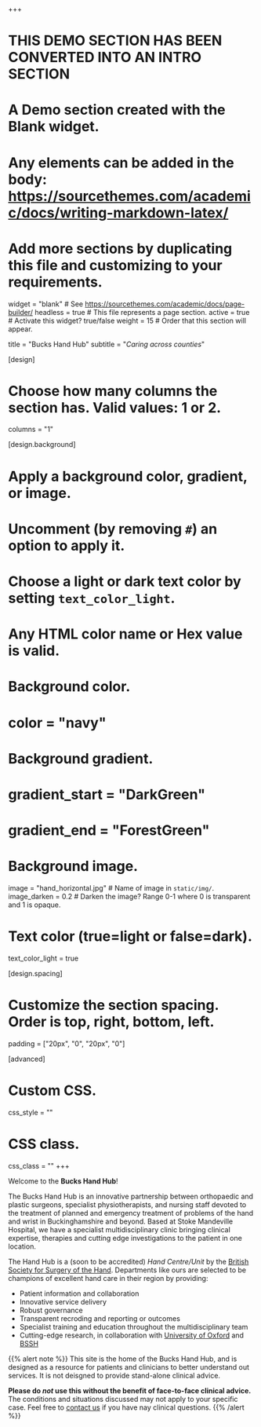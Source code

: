 +++
# THIS DEMO SECTION HAS BEEN CONVERTED INTO AN INTRO SECTION
# A Demo section created with the Blank widget.
# Any elements can be added in the body: https://sourcethemes.com/academic/docs/writing-markdown-latex/
# Add more sections by duplicating this file and customizing to your requirements.

widget = "blank"  # See https://sourcethemes.com/academic/docs/page-builder/
headless = true  # This file represents a page section.
active = true  # Activate this widget? true/false
weight = 15  # Order that this section will appear.

title = "Bucks Hand Hub"
subtitle = "*Caring across counties*"

[design]
  # Choose how many columns the section has. Valid values: 1 or 2.
  columns = "1"

[design.background]
  # Apply a background color, gradient, or image.
  #   Uncomment (by removing `#`) an option to apply it.
  #   Choose a light or dark text color by setting `text_color_light`.
  #   Any HTML color name or Hex value is valid.

  # Background color.
  # color = "navy"
  
  # Background gradient.
  # gradient_start = "DarkGreen"
  # gradient_end = "ForestGreen"
  
  # Background image.
  image = "hand_horizontal.jpg"  # Name of image in `static/img/`.
  image_darken = 0.2  # Darken the image? Range 0-1 where 0 is transparent and 1 is opaque.

  # Text color (true=light or false=dark).
  text_color_light = true

[design.spacing]
  # Customize the section spacing. Order is top, right, bottom, left.
  padding = ["20px", "0", "20px", "0"]

[advanced]
 # Custom CSS. 
 css_style = ""
 
 # CSS class.
 css_class = ""
+++

Welcome to the **Bucks Hand Hub**!

The Bucks Hand Hub is an innovative partnership between orthopaedic and plastic surgeons, specialist physiotherapists, and nursing staff devoted to the treatment of planned and emergency treatment of problems of the hand and wrist in Buckinghamshire and beyond. Based at Stoke Mandeville Hospital, we have a specialist multidisciplinary clinic bringing clinical expertise, therapies and cutting edge investigations to the patient in one location.

The Hand Hub is a (soon to be accredited) *Hand Centre/Unit* by the [British Society for Surgery of the Hand](https://www.bssh.ac.uk). Departments like ours are selected to be champions of excellent hand care in their region by providing:

- Patient information and collaboration
- Innovative service delivery
- Robust governance
- Transparent recroding and reporting or outcomes
- Specialist training and education throughout the multidisciplinary team
- Cutting-edge research, in collaboration with [University of Oxford](https://www.ndorms.ox.ac.uk) and [BSSH](https://www.bssh.ac.uk)



{{% alert note %}}
This site is the home of the Bucks Hand Hub, and is designed as a resource for patients and clinicians to better understand out services. It is not deisgned to provide stand-alone clinical advice.

**Please do *not* use this without the benefit of face-to-face clinical advice.** The conditions and situations discussed may not apply to your specific case. Feel free to [contact us](#contact) if you have nay clinical questions.
{{% /alert %}}
